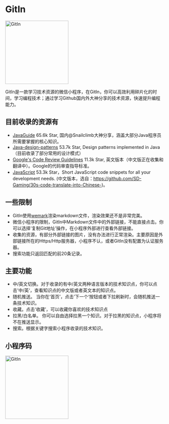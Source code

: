 # GitIn
<img src="https://6170-apptest-0htg6-1300270452.tcb.qcloud.la/GitIn.png" width="200" height="200" alt="GitIn" align="center">

GitIn是一款学习技术资源的微信小程序，在GitIn，你可以高效利用碎片化的时间，学习编程技术；通过学习Github国内外大神分享的技术资源，快速提升编程能力。

## 目前收录的资源有
- [JavaGuide](https://github.com/Snailclimb/JavaGuide) 65.6k Star, 国内@Snailclimb大神分享，涵盖大部分Java程序员所需要掌握的核心知识。
- [Java-design-patterns](https://github.com/iluwatar/java-design-patterns) 53.7k Star, Design patterns implemented in Java（目前收录了部分常用的设计模式）
- [Google's Code Review Guidelines](https://github.com/google/eng-practices) 11.3k Star, 英文版本（中文版正在收集和翻译中）。Google的代码审查指导标准。
- [JavaScript](https://github.com/30-seconds/30-seconds-of-code) 53.3k Star，Short JavaScript code snippets for all your development needs. (中文版本，选自：https://github.com/SD-Gaming/30s-code-translate-into-Chinese-)。
## 一些限制
 - GitIn使用[wemark](https://github.com/TooBug/wemark)渲染markdown文件，渲染效果还不是非常完美。
 - 微信小程序的限制，GitIn中Markdown文件中的外部链接，不能直接点击。你可以选择‘复制Git地址’操作，在小程序外部进行查看外部链接。
 - 收集的资源，有部分外部链接的图片，没有办法进行正常渲染。主要原因是外部链接所在的Https/Http服务器，小程序不认，或者GitIn没有配置为认证服务器。
 - 搜索功能只返回匹配的前20条记录。
 
## 主要功能
- 中/英文切换。对于收录的有中/英文两种语言版本的技术知识点，你可以点击’中/英‘，查看知识点的中文版或者英文本的知识点。
- 随机推送。 当你在‘首页’，点击’下一个‘按钮或者下拉刷新时，会随机推送一条技术知识。
- 收藏。点击‘收藏’，可以收藏你喜欢的技术知识点
- 拉黑/白名单。 你可以自由选择拉黑一个知识。对于拉黑的知识点，小程序将不在推送显示。
- 搜索。根据关键字搜索小程序收录的技术知识。

## 小程序码
<img src="https://6170-apptest-0htg6-1300270452.tcb.qcloud.la/gh_3b3d7b8f103c_344.jpg" width="200" height="200" alt="GitIn" align="center">